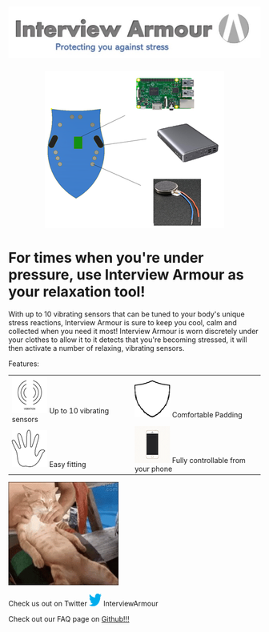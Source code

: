 # <img src = "https://raw.githubusercontent.com/naflaherty/Interview_Armour/master/combined.jpg">

<center><img src = "https://raw.githubusercontent.com/naflaherty/Interview_Armour/master/mock_up_v1.png" alt = "Mock up image of the product" /></center>


<h1>For times when you're under pressure, use Interview Armour as your relaxation tool! </h1>

With up to 10 vibrating sensors that can be tuned to your body's unique stress reactions, Interview Armour is sure to keep you cool, calm and collected when you need it most! Interview Armour is worn discretely under your clothes to allow it to it detects that you're becoming stressed, it will then activate a number of relaxing, vibrating sensors.

Features:

<table align = "center">
<col width="450">
  <col width="450">
  <tr>
    <td><img src = "https://raw.githubusercontent.com/naflaherty/Interview_Armour/master/vib.png"  alt = "Vibrating sensors" /> Up to 10 vibrating sensors</td>
	<td><img src = "https://raw.githubusercontent.com/naflaherty/Interview_Armour/master/comf.png" alt = "Comfortable padding" /> Comfortable Padding</td>
  </tr>
  <tr>
    <td><img src = "https://raw.githubusercontent.com/naflaherty/Interview_Armour/master/fit.png" alt = "Easy Fitting" /> Easy fitting</td>
	<td><img src = "https://raw.githubusercontent.com/naflaherty/Interview_Armour/master/phone.png" alt = "Controllable from phone" /> Fully controllable from your phone </td>
  </tr>
</table>

<td><img src = "https://raw.githubusercontent.com/naflaherty/Interview_Armour/master/tenor.gif" alt = "Cat gif"/>

Check us out on Twitter <a href = "https://twitter.com/InterviewArmour"><img src = "https://raw.githubusercontent.com/naflaherty/Interview_Armour/master/twitter_logo_bird_transparent_png.png" alt = "Social Media nonsense" width = "25" height = "25" /></a> InterviewArmour

Check out our FAQ page on <a href = "https://github.com/naflaherty/Interview_Armour/wiki"> Github!!! </a>

